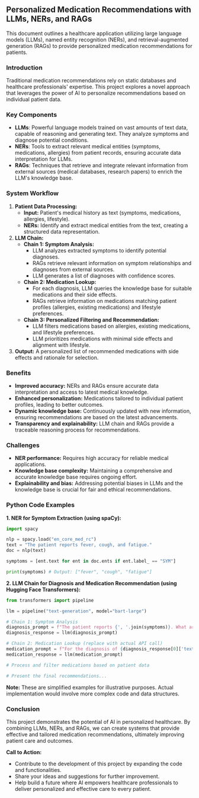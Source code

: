 ## Personalized Medication Recommendations with LLMs, NERs, and RAGs

This document outlines a healthcare application utilizing large language models (LLMs), named entity recognition (NERs), and retrieval-augmented generation (RAGs) to provide personalized medication recommendations for patients.

### Introduction

Traditional medication recommendations rely on static databases and healthcare professionals' expertise. This project explores a novel approach that leverages the power of AI to personalize recommendations based on individual patient data.

### Key Components

* **LLMs**: Powerful language models trained on vast amounts of text data, capable of reasoning and generating text. They analyze symptoms and diagnose potential conditions.
* **NERs**: Tools to extract relevant medical entities (symptoms, medications, allergies) from patient records, ensuring accurate data interpretation for LLMs.
* **RAGs**: Techniques that retrieve and integrate relevant information from external sources (medical databases, research papers) to enrich the LLM's knowledge base.

### System Workflow

1. **Patient Data Processing:**
    * **Input:** Patient's medical history as text (symptoms, medications, allergies, lifestyle).
    * **NERs:** Identify and extract medical entities from the text, creating a structured data representation.
2. **LLM Chain:**
    * **Chain 1: Symptom Analysis:**
        * LLM analyzes extracted symptoms to identify potential diagnoses.
        * RAGs retrieve relevant information on symptom relationships and diagnoses from external sources.
        * LLM generates a list of diagnoses with confidence scores.
    * **Chain 2: Medication Lookup:**
        * For each diagnosis, LLM queries the knowledge base for suitable medications and their side effects.
        * RAGs retrieve information on medications matching patient profiles (allergies, existing medications) and lifestyle preferences.
    * **Chain 3: Personalized Filtering and Recommendation:**
        * LLM filters medications based on allergies, existing medications, and lifestyle preferences.
        * LLM prioritizes medications with minimal side effects and alignment with lifestyle.
3. **Output:** A personalized list of recommended medications with side effects and rationale for selection.

### Benefits

* **Improved accuracy:** NERs and RAGs ensure accurate data interpretation and access to latest medical knowledge.
* **Enhanced personalization:** Medications tailored to individual patient profiles, leading to better outcomes.
* **Dynamic knowledge base:** Continuously updated with new information, ensuring recommendations are based on the latest advancements.
* **Transparency and explainability:** LLM chain and RAGs provide a traceable reasoning process for recommendations.

### Challenges

* **NER performance:** Requires high accuracy for reliable medical applications.
* **Knowledge base complexity:** Maintaining a comprehensive and accurate knowledge base requires ongoing effort.
* **Explainability and bias:** Addressing potential biases in LLMs and the knowledge base is crucial for fair and ethical recommendations.

### Python Code Examples

**1. NER for Symptom Extraction (using spaCy):**

```python
import spacy

nlp = spacy.load("en_core_med_rc")
text = "The patient reports fever, cough, and fatigue."
doc = nlp(text)

symptoms = [ent.text for ent in doc.ents if ent.label_ == "SYM"]

print(symptoms) # Output: ["fever", "cough", "fatigue"]
```

**2. LLM Chain for Diagnosis and Medication Recommendation (using Hugging Face Transformers):**

```python
from transformers import pipeline

llm = pipeline("text-generation", model="bart-large")

# Chain 1: Symptom Analysis
diagnosis_prompt = f"The patient reports {', '.join(symptoms)}. What are the most likely diagnoses?"
diagnosis_response = llm(diagnosis_prompt)

# Chain 2: Medication Lookup (replace with actual API call)
medication_prompt = f"For the diagnosis of {diagnosis_response[0]['text']}, what are the recommended medications and their side effects?"
medication_response = llm(medication_prompt)

# Process and filter medications based on patient data

# Present the final recommendations...
```

**Note:** These are simplified examples for illustrative purposes. Actual implementation would involve more complex code and data structures.

### Conclusion

This project demonstrates the potential of AI in personalized healthcare. By combining LLMs, NERs, and RAGs, we can create systems that provide effective and tailored medication recommendations, ultimately improving patient care and outcomes.

**Call to Action:**

* Contribute to the development of this project by expanding the code and functionalities.
* Share your ideas and suggestions for further improvement.
* Help build a future where AI empowers healthcare professionals to deliver personalized and effective care to every patient.


